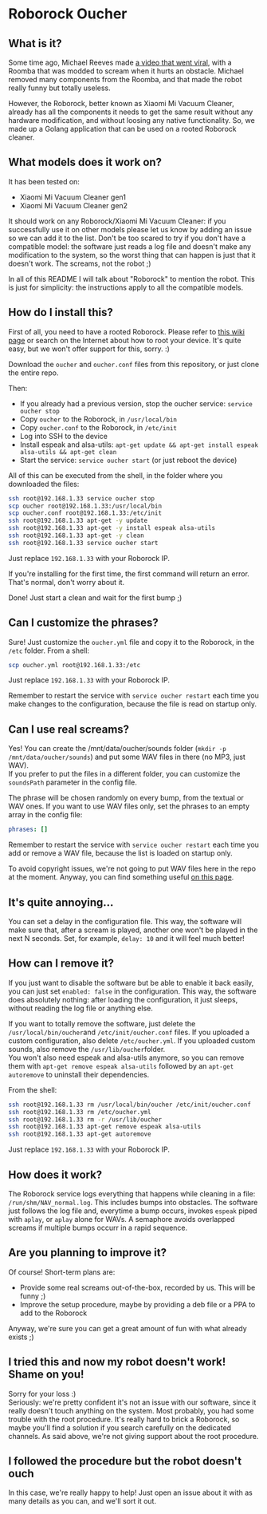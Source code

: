 # Roborock Oucher

## What is it?
Some time ago, Michael Reeves made [a video that went viral](https://www.youtube.com/watch?v=mvz3LRK263E), with a Roomba that was modded to scream when it hurts an obstacle. Michael removed many components from the Roomba, and that made the robot really funny but totally useless.

However, the Roborock, better known as Xiaomi Mi Vacuum Cleaner, already has all the components it needs to get the same result without any hardware modification, and without loosing any native functionality. So, we made up a Golang application that can be used on a rooted Roborock cleaner.

## What models does it work on?
It has been tested on:
- Xiaomi Mi Vacuum Cleaner gen1
- Xiaomi Mi Vacuum Cleaner gen2

It should work on any Roborock/Xiaomi Mi Vacuum Cleaner: if you successfully use it on other models please let us know by adding an issue so we can add it to the list. Don't be too scared to try if you don't have a compatible model: the software just reads a log file and doesn't make any modification to the system, so the worst thing that can happen is just that it doesn't work. The screams, not the robot ;)

In all of this README I will talk about "Roborock" to mention the robot. This is just for simplicity: the instructions apply to all the compatible models.

## How do I install this?
First of all, you need to have a rooted Roborock. Please refer to [this wiki page](https://github.com/dgiese/dustcloud/wiki/VacuumRobots-manual-update-root-Howto) or search on the Internet about how to root your device. It's quite easy, but we won't offer support for this, sorry. :)

Download the `oucher` and `oucher.conf` files from this repository, or just clone the entire repo.

Then:
- If you already had a previous version, stop the oucher service: `service oucher stop`
- Copy `oucher` to the Roborock, in `/usr/local/bin`
- Copy `oucher.conf` to the Roborock, in `/etc/init`
- Log into SSH to the device
- Install espeak and alsa-utils: `apt-get update && apt-get install espeak alsa-utils && apt-get clean`
- Start the service: `service oucher start` (or just reboot the device)

All of this can be executed from the shell, in the folder where you downloaded the files:
```bash
ssh root@192.168.1.33 service oucher stop
scp oucher root@192.168.1.33:/usr/local/bin
scp oucher.conf root@192.168.1.33:/etc/init
ssh root@192.168.1.33 apt-get -y update
ssh root@192.168.1.33 apt-get -y install espeak alsa-utils
ssh root@192.168.1.33 apt-get -y clean
ssh root@192.168.1.33 service oucher start
```
Just replace `192.168.1.33` with your Roborock IP.

If you're installing for the first time, the first command will return an error. That's normal, don't worry about it.

Done! Just start a clean and wait for the first bump ;)

## Can I customize the phrases?
Sure! Just customize the `oucher.yml` file and copy it to the Roborock, in the `/etc` folder. From a shell:
```bash
scp oucher.yml root@192.168.1.33:/etc
```
Just replace `192.168.1.33` with your Roborock IP.

Remember to restart the service with `service oucher restart` each time you make changes to the configuration, because the file is read on startup only.

## Can I use real screams?
Yes! You can create the /mnt/data/oucher/sounds folder (`mkdir -p /mnt/data/oucher/sounds`) and put some WAV files in there (no MP3, just WAV).  
If you prefer to put the files in a different folder, you can customize the `soundsPath` parameter in the config file.

The phrase will be chosen randomly on every bump, from the textual or WAV ones. If you want to use WAV files only, set the phrases to an empty array in the config file:
```yaml
phrases: []
```

Remember to restart the service with `service oucher restart` each time you add or remove a WAV file, because the list is loaded on startup only.

To avoid copyright issues, we're not going to put WAV files here in the repo at the moment. Anyway, you can find something useful [on this page](https://www.shockwave-sound.com/free-sound-effects/scream-sounds).

## It's quite annoying...
You can set a delay in the configuration file. This way, the software will make sure that, after a scream is played, another one won't be played in the next N seconds. Set, for example, `delay: 10` and it will feel much better!

## How can I remove it?
If you just want to disable the software but be able to enable it back easily, you can just set `enabled: false` in the configuration. This way, the software does absolutely nothing: after loading the configuration, it just sleeps, without reading the log file or anything else.

If you want to totally remove the software, just delete the `/usr/local/bin/oucher`and `/etc/init/oucher.conf` files. If you uploaded a custom configuration, also delete `/etc/oucher.yml`. If you uploaded custom sounds, also remove the `/usr/lib/oucher`folder.  
You won't also need espeak and alsa-utils anymore, so you can remove them with `apt-get remove espeak alsa-utils` followed by an `apt-get autoremove` to uninstall their dependencies.

From the shell:
```bash
ssh root@192.168.1.33 rm /usr/local/bin/oucher /etc/init/oucher.conf
ssh root@192.168.1.33 rm /etc/oucher.yml
ssh root@192.168.1.33 rm -r /usr/lib/oucher
ssh root@192.168.1.33 apt-get remove espeak alsa-utils
ssh root@192.168.1.33 apt-get autoremove
```
Just replace `192.168.1.33` with your Roborock IP.

## How does it work?
The Roborock service logs everything that happens while cleaning in a file: `/run/shm/NAV_normal.log`. This includes bumps into obstacles. The software just follows the log file and, everytime a bump occurs, invokes `espeak` piped with `aplay`, or `aplay` alone for WAVs. A semaphore avoids overlapped screams if multiple bumps occurr in a rapid sequence.

## Are you planning to improve it?
Of course! Short-term plans are:
- Provide some real screams out-of-the-box, recorded by us. This will be funny ;)
- Improve the setup procedure, maybe by providing a deb file or a PPA to add to the Roborock

Anyway, we're sure you can get a great amount of fun with what already exists ;)

## I tried this and now my robot doesn't work! Shame on you!
Sorry for your loss :)  
Seriously: we're pretty confident it's not an issue with our software, since it really doesn't touch anything on the system.
Most probably, you had some trouble with the root procedure. It's really hard to brick a Roborock, so maybe you'll find a solution if you search carefully on the dedicated channels. As said above, we're not giving support about the root procedure.

## I followed the procedure but the robot doesn't ouch
In this case, we're really happy to help! Just open an issue about it with as many details as you can, and we'll sort it out.
